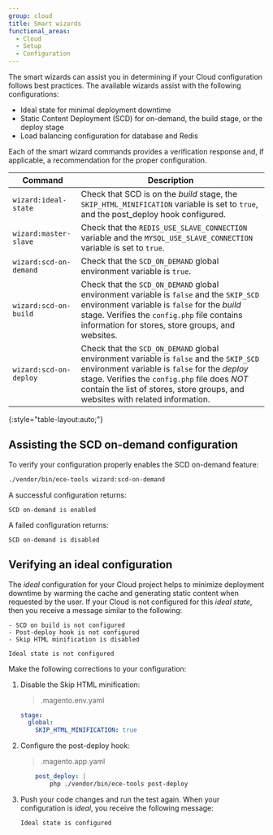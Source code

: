 ```yaml
---
group: cloud
title: Smart wizards
functional_areas:
  - Cloud
  - Setup
  - Configuration
---
```


The smart wizards can assist you in determining if your Cloud configuration follows best practices. The available wizards assist with the following configurations:

-  Ideal state for minimal deployment downtime
-  Static Content Deployment (SCD) for on-demand, the build stage, or the deploy stage
-  Load balancing configuration for database and Redis

Each of the smart wizard commands provides a verification response and, if applicable, a recommendation for the proper configuration.

Command | Description
------- | -----------
`wizard:ideal-state` | Check that SCD is on the _build_ stage, the `SKIP_HTML_MINIFICATION` variable is set to `true`, and the post_deploy hook configured.
`wizard:master-slave` | Check that the `REDIS_USE_SLAVE_CONNECTION` variable  and the `MYSQL_USE_SLAVE_CONNECTION` variable is set to `true`.
`wizard:scd-on-demand` | Check that the `SCD_ON_DEMAND` global environment variable is `true`.
`wizard:scd-on-build ` | Check that the `SCD_ON_DEMAND` global environment variable is `false` and the `SKIP_SCD` environment variable is `false` for the _build_ stage. Verifies the `config.php` file contains information for stores, store groups, and websites.
`wizard:scd-on-deploy` | Check that the `SCD_ON_DEMAND` global environment variable is `false` and the `SKIP_SCD` environment variable is `false` for the _deploy_ stage. Verifies the `config.php` file does _NOT_ contain the list of stores, store groups, and websites with related information.
{:style="table-layout:auto;"}

## Assisting the SCD on-demand configuration

To verify your configuration properly enables the SCD on-demand feature:

```bash
./vendor/bin/ece-tools wizard:scd-on-demand
```

A successful configuration returns:

```terminal
SCD on-demand is enabled
```

A failed configuration returns:

```terminal
SCD on-demand is disabled
```

## Verifying an ideal configuration

The _ideal_ configuration for your Cloud project helps to minimize deployment downtime by warming the cache and generating static content when requested by the user. If your Cloud is not configured for this _ideal state_, then you receive a message similar to the following:

```terminal
- SCD on build is not configured
- Post-deploy hook is not configured
- Skip HTML minification is disabled

Ideal state is not configured
```

Make the following corrections to your configuration:

1.  Disable the Skip HTML minification:

    > .magento.env.yaml
    
    ```yaml
    stage:
      global:
        SKIP_HTML_MINIFICATION: true
    ```

1.  Configure the post-deploy hook:

    > .magento.app.yaml
    
    ```yaml
        post_deploy: |
            php ./vendor/bin/ece-tools post-deploy
    ```

1.  Push your code changes and run the test again. When your configuration is _ideal_, you receive the following message:

    ```terminal
    Ideal state is configured
    ```